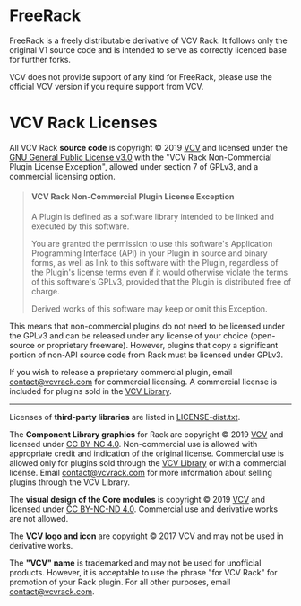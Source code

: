 # FreeRack

FreeRack is a freely distributable derivative of VCV Rack.
It follows only the original V1 source code and is intended to serve as correctly licenced base for further forks.

VCV does not provide support of any kind for FreeRack, please use the official VCV version if you require support from VCV.


# VCV Rack Licenses

All VCV Rack **source code** is copyright © 2019 [VCV](https://vcvrack.com/) and licensed under the [GNU General Public License v3.0](LICENSE-GPLv3.txt) with the "VCV Rack Non-Commercial Plugin License Exception", allowed under section 7 of GPLv3, and a commercial licensing option.

>#### VCV Rack Non-Commercial Plugin License Exception
>
>A Plugin is defined as a software library intended to be linked and executed by this software.
>
>You are granted the permission to use this software's Application Programming Interface (API) in your Plugin in source and binary forms, as well as link to this software with the Plugin, regardless of the Plugin's license terms even if it would otherwise violate the terms of this software's GPLv3, provided that the Plugin is distributed free of charge.
>
>Derived works of this software may keep or omit this Exception.

This means that non-commercial plugins do not need to be licensed under the GPLv3 and can be released under any license of your choice (open-source or proprietary freeware). However, plugins that copy a significant portion of non-API source code from Rack must be licensed under GPLv3.

If you wish to release a proprietary commercial plugin, email contact@vcvrack.com for commercial licensing. A commercial license is included for plugins sold in the [VCV Library](https://vcvrack.com/plugins.html).

---

Licenses of **third-party libraries** are listed in [LICENSE-dist.txt](LICENSE-dist.txt).

The **Component Library graphics** for Rack are copyright © 2019 [VCV](https://vcvrack.com/) and licensed under [CC BY-NC 4.0](https://creativecommons.org/licenses/by-nc/4.0/).
Non-commercial use is allowed with appropriate credit and indication of the original license.
Commercial use is allowed only for plugins sold through the [VCV Library](https://vcvrack.com/plugins.html) or with a commercial license.
Email contact@vcvrack.com for more information about selling plugins through the VCV Library.

The **visual design of the Core modules** is copyright © 2019 [VCV](https://vcvrack.com/) and licensed under [CC BY-NC-ND 4.0](https://creativecommons.org/licenses/by-nc-nd/4.0/).
Commercial use and derivative works are not allowed.

The **VCV logo and icon** are copyright © 2017 VCV and may not be used in derivative works.

The **"VCV" name** is trademarked and may not be used for unofficial products.
However, it is acceptable to use the phrase "for VCV Rack" for promotion of your Rack plugin.
For all other purposes, email contact@vcvrack.com.
